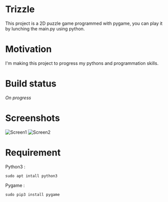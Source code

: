 # Trizzle

This project is a  2D puzzle game programmed with pygame, you can play it by lunching the main.py using python.

# Motivation

I'm making this project to progress my pythons and programmation skills.

# Build status

*On progress*

# Screenshots

![Screen1](https://i.ibb.co/pQf5Xr2/screen1.png) ![Screen2](https://i.ibb.co/LNyZBdq/screen2.png)

# Requirement

Python3 : 
```
sudo apt intall python3
```
Pygame :
```
sudo pip3 install pygame
```
